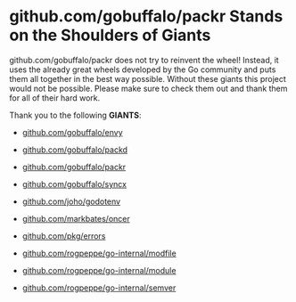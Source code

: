 # github.com/gobuffalo/packr Stands on the Shoulders of Giants

github.com/gobuffalo/packr does not try to reinvent the wheel! Instead, it uses the already great wheels developed by the Go community and puts them all together in the best way possible. Without these giants this project would not be possible. Please make sure to check them out and thank them for all of their hard work.

Thank you to the following **GIANTS**:


* [github.com/gobuffalo/envy](https://godoc.org/github.com/gobuffalo/envy)

* [github.com/gobuffalo/packd](https://godoc.org/github.com/gobuffalo/packd)

* [github.com/gobuffalo/packr](https://godoc.org/github.com/gobuffalo/packr)

* [github.com/gobuffalo/syncx](https://godoc.org/github.com/gobuffalo/syncx)

* [github.com/joho/godotenv](https://godoc.org/github.com/joho/godotenv)

* [github.com/markbates/oncer](https://godoc.org/github.com/markbates/oncer)

* [github.com/pkg/errors](https://godoc.org/github.com/pkg/errors)

* [github.com/rogpeppe/go-internal/modfile](https://godoc.org/github.com/rogpeppe/go-internal/modfile)

* [github.com/rogpeppe/go-internal/module](https://godoc.org/github.com/rogpeppe/go-internal/module)

* [github.com/rogpeppe/go-internal/semver](https://godoc.org/github.com/rogpeppe/go-internal/semver)
